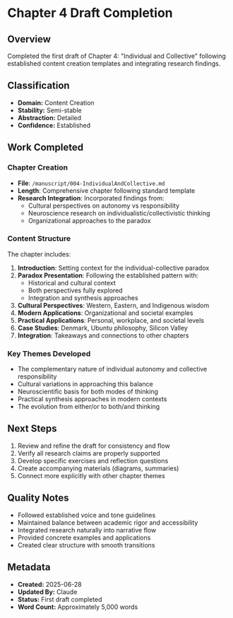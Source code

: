 # Chapter 4 Draft Completion

## Overview
Completed the first draft of Chapter 4: "Individual and Collective" following established content creation templates and integrating research findings.

## Classification
- **Domain:** Content Creation
- **Stability:** Semi-stable
- **Abstraction:** Detailed
- **Confidence:** Established

## Work Completed

### Chapter Creation
- **File**: `/manuscript/004-IndividualAndCollective.md`
- **Length**: Comprehensive chapter following standard template
- **Research Integration**: Incorporated findings from:
  - Cultural perspectives on autonomy vs responsibility
  - Neuroscience research on individualistic/collectivistic thinking
  - Organizational approaches to the paradox

### Content Structure
The chapter includes:
1. **Introduction**: Setting context for the individual-collective paradox
2. **Paradox Presentation**: Following the established pattern with:
   - Historical and cultural context
   - Both perspectives fully explored
   - Integration and synthesis approaches
3. **Cultural Perspectives**: Western, Eastern, and Indigenous wisdom
4. **Modern Applications**: Organizational and societal examples
5. **Practical Applications**: Personal, workplace, and societal levels
6. **Case Studies**: Denmark, Ubuntu philosophy, Silicon Valley
7. **Integration**: Takeaways and connections to other chapters

### Key Themes Developed
- The complementary nature of individual autonomy and collective responsibility
- Cultural variations in approaching this balance
- Neuroscientific basis for both modes of thinking
- Practical synthesis approaches in modern contexts
- The evolution from either/or to both/and thinking

## Next Steps
1. Review and refine the draft for consistency and flow
2. Verify all research claims are properly supported
3. Develop specific exercises and reflection questions
4. Create accompanying materials (diagrams, summaries)
5. Connect more explicitly with other chapter themes

## Quality Notes
- Followed established voice and tone guidelines
- Maintained balance between academic rigor and accessibility
- Integrated research naturally into narrative flow
- Provided concrete examples and applications
- Created clear structure with smooth transitions

## Metadata
- **Created:** 2025-06-28
- **Updated By:** Claude
- **Status:** First draft completed
- **Word Count:** Approximately 5,000 words